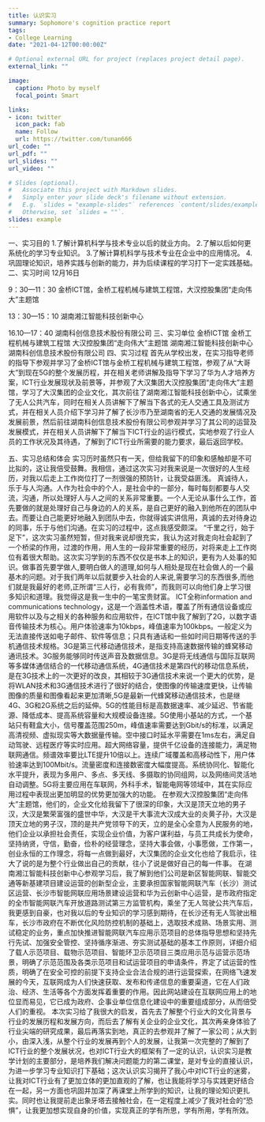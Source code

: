 ```yaml
---
title: 认识实习
summary: Sophomore's cognition practice report
tags:
- College Learning
date: "2021-04-12T00:00:00Z"

# Optional external URL for project (replaces project detail page).
external_link: ""

image:
  caption: Photo by myself
  focal_point: Smart

links:
- icon: twitter
  icon_pack: fab
  name: Follow
  url: https://twitter.com/tunan666
url_code: ""
url_pdf: ""
url_slides: ""
url_video: ""

# Slides (optional).
#   Associate this project with Markdown slides.
#   Simply enter your slide deck's filename without extension.
#   E.g. `slides = "example-slides"` references `content/slides/example-slides.md`.
#   Otherwise, set `slides = ""`.
slides: example
---
```

一、实习目的
1.了解计算机科学与技术专业以后的就业方向。
2.了解以后如何更系统化的学习专业知识。
3.了解计算机科学与技术专业在企业中的应用情况。
4.巩固理论知识，培养实践与创新的能力，并为后续课程的学习打下一定实践基础。
二、实习时间 
12月16日

9：30—11：30
金桥ICT馆，金桥工程机械与建筑工程馆，大汉控股集团“走向伟大”主题馆

13：30—15：10
湖南湘江智能科技创新中心

16.10—17：40
湖南科创信息技术股份有限公司
三、实习单位
金桥ICT馆
金桥工程机械与建筑工程馆
大汉控股集团“走向伟大”主题馆
湖南湘江智能科技创新中心
湖南科创信息技术股份有限公司
四、实习过程
首先从学校出发，在实习指导老师的指导下参观并学习了金桥ICT馆与金桥工程机械与建筑工程馆，参观了从“大哥大”到现在5G的整个发展历程，并在相关老师讲解及指导下学习了华为人才培养方案，ICT行业发展现状及前景等，并参观了大汉集团大汉控股集团“走向伟大”主题馆，学习了大汉集团的企业文化，其次前往了湖南湘江智能科技创新中心，试乘坐了无人公共汽车，同时在相关人员讲解下了解当下各式的无人交通工具及测试方式，并在相关人员介绍下学习并了解了长沙市乃至湖南省的无人交通的发展情况及发展前景，然后前往湖南科创信息技术股份有限公司参观并学习了其公司的运营及发展模式，并在相关人员讲解下了解当下ICT行业的运行模式，实地参观了行业人员的工作状况及其待遇，了解到了ICT行业所需要的能力要求，最后返回学校。

五、实习总结和体会 
实习历时虽然只有一天，但给我留下的印象和感触却是不可比拟的，这让我倍受鼓舞。我相信，通过这次实习对我来说是一次很好的人生经历，对我以后走上工作岗位打了一剂很强的预防针，让我受益匪浅。
真诚待人，乐于与人沟通。人作为社会中的个人，是社会中的一部分，每时每刻都要与人交流，沟通，所以处理好人与人之间的关系非常重要。一个人无论从事什么工作，首先要做的就是处理好自己与身边的人的关系，是自己更好的融入到他所在的团队中去。而要让白己能更好地融入到团队中去，你就得诚实讲信用，真诚的去对待身边的同事，乐于与他们沟通。在实习的过程中，这点我感受颇深。
“千里之行，始于足下”，这次实习虽然短暂，但对我来说却很充实，我认为这对我走向社会起到了一个桥梁的作用，过渡的作用，用人生的一段非常重要的经历，对将来走上工作岗位有着很大帮助。这次实习学到的东西不仅仅是书本上的知识，更有为人处事的知识。做事首先要学做人,要明白做人的道理,如何与人相处是现在社会做人的一个最基木的问题。对于我们两年以后就要步入社会的人来说,需要学习的东西很多,而他们就是我最好的老师,正所谓“三人行，必有我师”，而我则可以向他们身上学习很多知识和道理。我觉得这是我一生中的一笔宝贵财富。
ICT全称information and communications technology，这是一个涵盖性术语，覆盖了所有通信设备或应用软件以及与之相关的各种服务和应用软件，在ICT馆中我了解到了2G，以数字语音传输技术为核心。用户体验速率为10kbps，峰值速率为100kbps。一般定义为无法直接传送如电子邮件、软件等信息；只具有通话和一些如时间日期等传送的手机通信技术规格。3G是第三代移动通信技术，是指支持高速数据传输的蜂窝移动通讯技术。3G服务能够同时传送声音及数据信息。3G是将无线通信与国际互联网等多媒体通信结合的一代移动通信系统，4G通信技术是第四代的移动信息系统，是在3G技术上的一次更好的改良，其相较于3G通信技术来说一个更大的优势，是将WLAN技术和3G通信技术进行了很好的结合，使图像的传输速度更快，让传输图像的质量和图像看起来更加清晰,5G是最新一代蜂窝移动通信技术，也是继4G、3G和2G系统之后的延伸。5G的性能目标是高数据速率、减少延迟、节省能源、降低成本、提高系统容量和大规模设备连接。5G使用小基站的方式，一个基站只有鞋盒大小，信号覆盖范围250m，峰值速率需要达到Gbit/s的标准，以满足高清视频、虚拟现实等大数据量传输。空中接口时延水平需要在1ms左右，满足自动驾驶、远程医疗等实时应用。超大网络容量，提供千亿设备的连接能力，满足物联网通信。频谱效率要比LTE提升10倍以上。连续广域覆盖和高移动性下，用户体验速率达到100Mbit/s。流量密度和连接数密度大幅度提高。系统协同化、智能化水平提升，表现为多用户、多点、多天线、多摄取的协同组网，以及网络间灵活地自动调整。5G将主要应用在车联网，外科手术，智能电网等领域中，其在实际应用过程中表现出更加明显的优势更加强大的功能。
在参观大汉控股集团“走向伟大”主题馆，他们的，企业文化给我留下了很深的印象，大汉是顶天立地的男子汉，大汉是繁荣富强的盛世中华，大汉是干大事流大汉成大业的炎黄子孙，大汉是顶天立地的男子汉，顶的是共产党领导下的天，立的是全心全意为人民服务的地，他们企业以承担社会责任，实现企业价值，为客户谋利益，与员工共成长为使命，坚持纳贤，守信，勤奋，俭朴的经营理念，坚持大事会做，小事愿做，工作第一，创业永恒的工作理念，将每一点做到最好，大汉集团的企业文化也给了我启示，往大了说的是为整个行业做出自己的贡献，往小了说是做好自己的每一件事。
在湖南湘江智能科技创新中心参观学习后，我了解到他们公司是新区智能网联、智能交通等新基建项目建设运营的创新型企业，主要承担国家智能网联汽车（长沙）测试区运营、长沙市智能网联应用场景建设运营和华为云创新中心运营，是市政府指定的全市智能网联汽车开放道路测试第三方监管机构，乘坐了无人驾驶公共汽车后，我更感到自豪，也对我以后的专业知识的学习感到期待，在长沙还有无人驾驶出租车，长沙市政府在不断优化风险防控机制的基础上，选取技术成熟、场景实用、测试稳定的业务，重点加快推进智能网联汽车应用示范项目的总体指导思想和坚持先行先试、加强安全管控、坚持循序渐进、夯实测试基础的基本工作原则，详细介绍了载人示范项目、载物示范项目、智能环卫示范项目三类应用示范与运营示范场景，明确了示范范围及各类示范项目和试运营项目的申请条件，界定了试运营的性质，明确了在安全可控的前提下支持企业合法合规的进行运营探索，在网络飞速发展的今天，互联网成为人们快速获取、发布和传递信息的重要渠道，它在人们政治、经济、生活等各个方面发挥着重要的作用。因此网站建设在互联网应用上的地位显而易见，它已成为政府、企事业单位信息化建设中的重要组成部分，从而倍受人们的重视。
本次实习给了我很大的启发，首先去了解整个行业大的文化背景与行业的发展历程和发展方向，而后去了解有关企业的企业文化，其次再亲身体验了行业尖端的研究成果，最后再落实到地，真正的去参观并了解了一家公司；从大到小，由深入浅，从整个行业的发展再到个人的发展，让我第一次完整的了解到了ICT行业的整个发展状况，也对ICT行业大的框架有了一定的认识，认识实习是教学计划的主要部分，是培养我们解决问题能力的第二课堂，是对专业的直接认识，为进一步学习专业知识打下基础；这次认识实习揭开了我心中对ICT行业的迷雾，让我对ICT行业有了更加立体的更加直观的了解，也让我能将学习与实践更好结合在一起，另一方面也巩固并加深了再课堂上所学到的知识，让我的理论知识更扎实。同时也让我提前走出象牙塔去接触社会，在一定程度上减少了我对社会的“恐惧”，让我更加想实现自身的价值，实现真正的学有所思，学有所用，学有所效。
